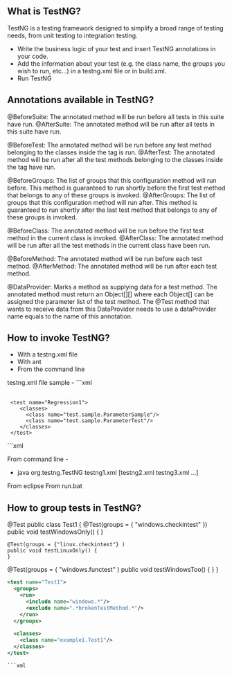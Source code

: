 ## What is TestNG? 
TestNG is a testing framework designed to simplify a broad range of testing needs, from unit testing to integration testing. 

  - Write the business logic of your test and insert TestNG annotations in your code. 
  - Add the information about your test (e.g. the class name, the groups you wish to run, etc...) in a testng.xml file or in build.xml.
  - Run TestNG
  
## Annotations available in TestNG? 
@BeforeSuite: The annotated method will be run before all tests in this suite have run. 
@AfterSuite: The annotated method will be run after all tests in this suite have run. 

@BeforeTest: The annotated method will be run before any test method belonging to the classes inside the <test> tag is run. 
@AfterTest: The annotated method will be run after all the test methods belonging to the classes inside the <test> tag have run. 

@BeforeGroups: The list of groups that this configuration method will run before. This method is guaranteed to run shortly before the 
first test method that belongs to any of these groups is invoked. 
@AfterGroups: The list of groups that this configuration method will run after. This method is guaranteed to run shortly after the last 
test method that belongs to any of these groups is invoked. 

@BeforeClass: The annotated method will be run before the first test method in the current class is invoked. 
@AfterClass: The annotated method will be run after all the test methods in the current class have been run. 

@BeforeMethod: The annotated method will be run before each test method. 
@AfterMethod: The annotated method will be run after each test method.

@DataProvider: Marks a method as supplying data for a test method. The annotated method must return an Object[][] where each Object[] can be assigned the parameter list of the test method. The @Test method that wants to receive data from this DataProvider needs to use a 
dataProvider name equals to the name of this annotation.

## How to invoke TestNG? 
  - With a testng.xml file 
  - With ant 
  - From the command line

testng.xml file sample - 
    ```xml         
      <suite name="Suite1" verbose="1" >  
       <test name="Nopackage" >
        <classes>
          <class name="NoPackageTest" />
        </classes>
     </test>
 
     <test name="Regression1">
        <classes>
          <class name="test.sample.ParameterSample"/>
          <class name="test.sample.ParameterTest"/>
        </classes>
     </test>
  </suite>
  ```xml

From command line - 
   - java org.testng.TestNG testng1.xml [testng2.xml testng3.xml ...]

From eclipse 
From run.bat

## How to group tests in TestNG? 

  @Test
  public class Test1 {
    @Test(groups = { "windows.checkintest" })
    public void testWindowsOnly() {
    }
 
    @Test(groups = {"linux.checkintest"} )
    public void testLinuxOnly() {
    }
 
   @Test(groups = { "windows.functest" )
   public void testWindowsToo() {
    }
  }


```xml
<test name="Test1">
  <groups>
    <run>
      <include name="windows.*"/>
      <exclude name=".*brokenTestMethod.*"/>
    </run>
  </groups>
 
  <classes>
    <class name="example1.Test1"/>
  </classes>
</test>

```xml
